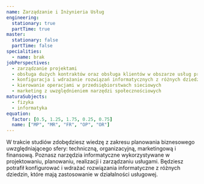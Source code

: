 ```yaml
---
name: Zarządzanie i Inżynieria Usług
engineering:
  stationary: true
  partTime: true
master:
  stationary: false
  partTime: false
specialities:
  - name: brak
jobPerspectives:
  - zarządzanie projektami
  - obsługa dużych kontraktów oraz obsługa klientów w obszarze usług przemysłowych
  - konfiguracja i wdrażanie rozwiązań informatycznych z różnych dziedzin, które mają zastosowanie w działalności usługowej
  - kierowanie operacjami w przedsiębiorstwach sieciowych
  - marketing z uwzględnieniem narzędzi społecznościowych
maturaSubjects:
  - fizyka
  - informatyka
equation:
  factor: [0.5, 1.25, 1.75, 0.25, 0.75]
  name: ["MP", "MR", "FR", "OP", "OR"]
---
```


W trakcie studiów zdobędziesz wiedzę z zakresu planowania biznesowego uwzględniającego sfery: techniczną, organizacyjną, marketingową i finansową. Poznasz narzędzia informatyczne wykorzystywane w projektowaniu, planowaniu, realizacji i zarządzaniu usługami. Będziesz potrafił konfigurować i wdrażać rozwiązania informatyczne z różnych dziedzin, które mają zastosowanie w działalności usługowej.
